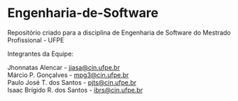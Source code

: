 # Engenharia-de-Software
Repositório criado para a disciplina de Engenharia de Software do Mestrado Profissional - UFPE

Integrantes da Equipe:

Jhonnatas Alencar - jjasa@cin.ufpe.br <br />
Márcio P. Gonçalves  - mpg3@cin.ufpe.br <br />
Paulo José T. dos Santos  - pjts@cin.ufpe.br <br />
Isaac Brígido R. dos Santos - ibrs@cin.ufpe.br <br />
